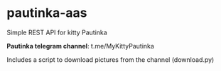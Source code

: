 # pautinka-aas
Simple REST API for kitty Pautinka

**Pautinka telegram channel**: t.me/MyKittyPautinka

Includes a script to download pictures from the channel (download.py)
